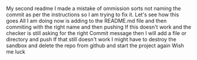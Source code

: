 My second readme
I made a mistake of ommission sorts not naming the commit as per the instructions so I am trying to fix it.
Let's see how this goes
All I am doing now is adding to the README.md file and then commiting with the right name and then pushing
If this doesn't work and the checker is still asking for the right Commit message then I will add a file or directory and push
If that still doesn't work I might have to destroy the sandbox and delete the repo from github and start the project again
Wish me luck

